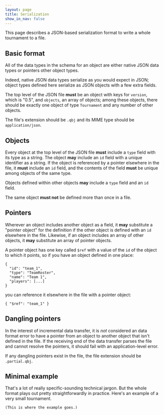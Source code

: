 ```yaml
---
layout: page
title: Serialization
show_in_nav: false
---
```


This page describes a JSON-based serialization format to write a whole tournament to a file.

## Basic format

All of the data types in the schema for an object are either native JSON data types or pointers other object types.

Indeed, native JSON data types serialize as you would expect in JSON; object types defined here serialize as JSON objects with a few extra fields.

The top level of the JSON file **must** be an object with keys for `version`, which is "0.5", and `objects`, an array of objects; among these objects, there should be exactly one object of type `Tournament` and any number of other objects.

The file's extension should be `.qbj` and its MIME type should be `application/json`.

## Objects

Every object at the top level of the JSON file **must** include a `type` field with its type as a string. The object **may** include an `id` field with a unique identifier as a string. If the object is referenced by a pointer elsewhere in the file, it **must** include an `id` field, and the contents of the field **must** be unique among objects of the same type.

Objects defined within other objects **may** include a `type` field and an `id` field.

The same object **must not** be defined more than once in a file.

## Pointers

Wherever an object includes another object as a field, it **may** substitute a "pointer object" for the definition if the other object is defined with an `id` elsewhere in the file. Likewise, if an object includes an array of other objects, it **may** substitute an array of pointer objects.

A pointer object has one key called `$ref` with a value of the `id` of the object to which it points, so if you have an object defined in one place:

    {
      "id": "team_1",
      "type": "TeamRoster",
      "name": "Team 1",
      "players": [...]
    }

you can reference it elsewhere in the file with a pointer object:

    { "$ref": "team_1" }

## Dangling pointers

In the interest of incremental data transfer, it is *not* considered an data format error to have a pointer from an object to another object that isn't defined in the file. If the receiving end of the data transfer parses the file and cannot resolve the pointers, it should fail with an application-level error.

If any dangling pointers exist in the file, the file extension should be `.partial.qbj`.

## Minimal example

That's a lot of really specific-sounding technical jargon. But the whole format plays out pretty straightforwardly in practice. Here's an example of a very small tournament.

    (This is where the example goes.)
